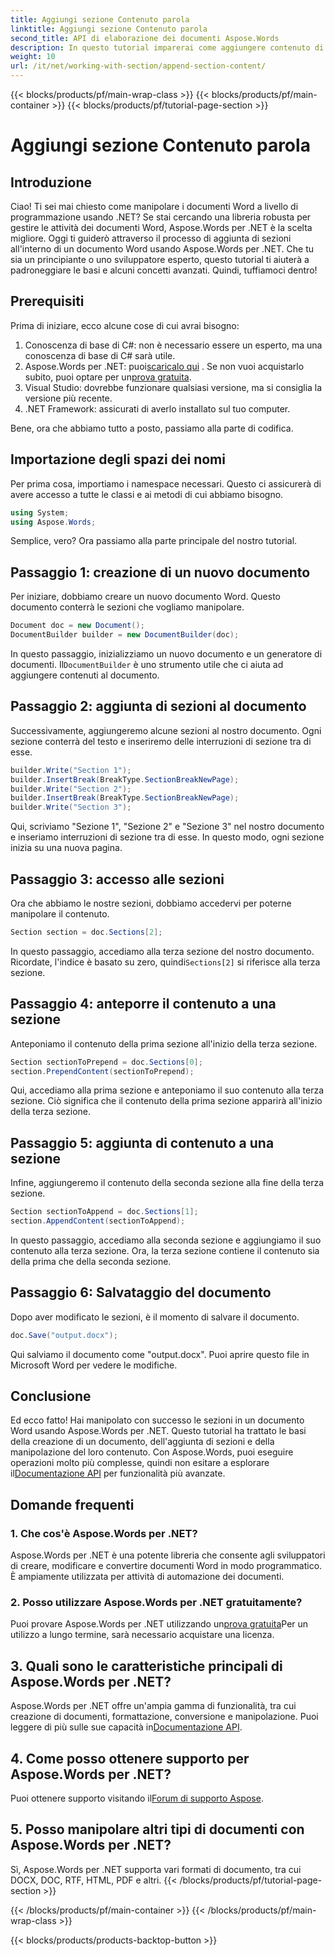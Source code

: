 ```yaml
---
title: Aggiungi sezione Contenuto parola
linktitle: Aggiungi sezione Contenuto parola
second_title: API di elaborazione dei documenti Aspose.Words
description: In questo tutorial imparerai come aggiungere contenuto di testo a sezioni specifiche di un documento Word utilizzando Aspose.Words per .NET.
weight: 10
url: /it/net/working-with-section/append-section-content/
---
```


{{< blocks/products/pf/main-wrap-class >}}
{{< blocks/products/pf/main-container >}}
{{< blocks/products/pf/tutorial-page-section >}}

# Aggiungi sezione Contenuto parola

## Introduzione

Ciao! Ti sei mai chiesto come manipolare i documenti Word a livello di programmazione usando .NET? Se stai cercando una libreria robusta per gestire le attività dei documenti Word, Aspose.Words per .NET è la scelta migliore. Oggi ti guiderò attraverso il processo di aggiunta di sezioni all'interno di un documento Word usando Aspose.Words per .NET. Che tu sia un principiante o uno sviluppatore esperto, questo tutorial ti aiuterà a padroneggiare le basi e alcuni concetti avanzati. Quindi, tuffiamoci dentro!

## Prerequisiti

Prima di iniziare, ecco alcune cose di cui avrai bisogno:

1. Conoscenza di base di C#: non è necessario essere un esperto, ma una conoscenza di base di C# sarà utile.
2.  Aspose.Words per .NET: puoi[scaricalo qui](https://releases.aspose.com/words/net/) . Se non vuoi acquistarlo subito, puoi optare per un[prova gratuita](https://releases.aspose.com/).
3. Visual Studio: dovrebbe funzionare qualsiasi versione, ma si consiglia la versione più recente.
4. .NET Framework: assicurati di averlo installato sul tuo computer.

Bene, ora che abbiamo tutto a posto, passiamo alla parte di codifica.

## Importazione degli spazi dei nomi

Per prima cosa, importiamo i namespace necessari. Questo ci assicurerà di avere accesso a tutte le classi e ai metodi di cui abbiamo bisogno.

```csharp
using System;
using Aspose.Words;
```

Semplice, vero? Ora passiamo alla parte principale del nostro tutorial.

## Passaggio 1: creazione di un nuovo documento

Per iniziare, dobbiamo creare un nuovo documento Word. Questo documento conterrà le sezioni che vogliamo manipolare.

```csharp
Document doc = new Document();
DocumentBuilder builder = new DocumentBuilder(doc);
```

 In questo passaggio, inizializziamo un nuovo documento e un generatore di documenti. Il`DocumentBuilder` è uno strumento utile che ci aiuta ad aggiungere contenuti al documento.

## Passaggio 2: aggiunta di sezioni al documento

Successivamente, aggiungeremo alcune sezioni al nostro documento. Ogni sezione conterrà del testo e inseriremo delle interruzioni di sezione tra di esse.

```csharp
builder.Write("Section 1");
builder.InsertBreak(BreakType.SectionBreakNewPage);
builder.Write("Section 2");
builder.InsertBreak(BreakType.SectionBreakNewPage);
builder.Write("Section 3");
```

Qui, scriviamo "Sezione 1", "Sezione 2" e "Sezione 3" nel nostro documento e inseriamo interruzioni di sezione tra di esse. In questo modo, ogni sezione inizia su una nuova pagina.

## Passaggio 3: accesso alle sezioni

Ora che abbiamo le nostre sezioni, dobbiamo accedervi per poterne manipolare il contenuto.

```csharp
Section section = doc.Sections[2];
```

In questo passaggio, accediamo alla terza sezione del nostro documento. Ricordate, l'indice è basato su zero, quindi`Sections[2]` si riferisce alla terza sezione.

## Passaggio 4: anteporre il contenuto a una sezione

Anteponiamo il contenuto della prima sezione all'inizio della terza sezione.

```csharp
Section sectionToPrepend = doc.Sections[0];
section.PrependContent(sectionToPrepend);
```

Qui, accediamo alla prima sezione e anteponiamo il suo contenuto alla terza sezione. Ciò significa che il contenuto della prima sezione apparirà all'inizio della terza sezione.

## Passaggio 5: aggiunta di contenuto a una sezione

Infine, aggiungeremo il contenuto della seconda sezione alla fine della terza sezione.

```csharp
Section sectionToAppend = doc.Sections[1];
section.AppendContent(sectionToAppend);
```

In questo passaggio, accediamo alla seconda sezione e aggiungiamo il suo contenuto alla terza sezione. Ora, la terza sezione contiene il contenuto sia della prima che della seconda sezione.

## Passaggio 6: Salvataggio del documento

Dopo aver modificato le sezioni, è il momento di salvare il documento.

```csharp
doc.Save("output.docx");
```

Qui salviamo il documento come "output.docx". Puoi aprire questo file in Microsoft Word per vedere le modifiche.

## Conclusione

Ed ecco fatto! Hai manipolato con successo le sezioni in un documento Word usando Aspose.Words per .NET. Questo tutorial ha trattato le basi della creazione di un documento, dell'aggiunta di sezioni e della manipolazione del loro contenuto. Con Aspose.Words, puoi eseguire operazioni molto più complesse, quindi non esitare a esplorare il[Documentazione API](https://reference.aspose.com/words/net/) per funzionalità più avanzate.

## Domande frequenti

### 1. Che cos'è Aspose.Words per .NET?

Aspose.Words per .NET è una potente libreria che consente agli sviluppatori di creare, modificare e convertire documenti Word in modo programmatico. È ampiamente utilizzata per attività di automazione dei documenti.

### 2. Posso utilizzare Aspose.Words per .NET gratuitamente?

 Puoi provare Aspose.Words per .NET utilizzando un[prova gratuita](https://releases.aspose.com/)Per un utilizzo a lungo termine, sarà necessario acquistare una licenza.

## 3. Quali sono le caratteristiche principali di Aspose.Words per .NET?

 Aspose.Words per .NET offre un'ampia gamma di funzionalità, tra cui creazione di documenti, formattazione, conversione e manipolazione. Puoi leggere di più sulle sue capacità in[Documentazione API](https://reference.aspose.com/words/net/).

## 4. Come posso ottenere supporto per Aspose.Words per .NET?

 Puoi ottenere supporto visitando il[Forum di supporto Aspose](https://forum.aspose.com/c/words/8).

## 5. Posso manipolare altri tipi di documenti con Aspose.Words per .NET?

Sì, Aspose.Words per .NET supporta vari formati di documento, tra cui DOCX, DOC, RTF, HTML, PDF e altri.
{{< /blocks/products/pf/tutorial-page-section >}}

{{< /blocks/products/pf/main-container >}}
{{< /blocks/products/pf/main-wrap-class >}}

{{< blocks/products/products-backtop-button >}}
